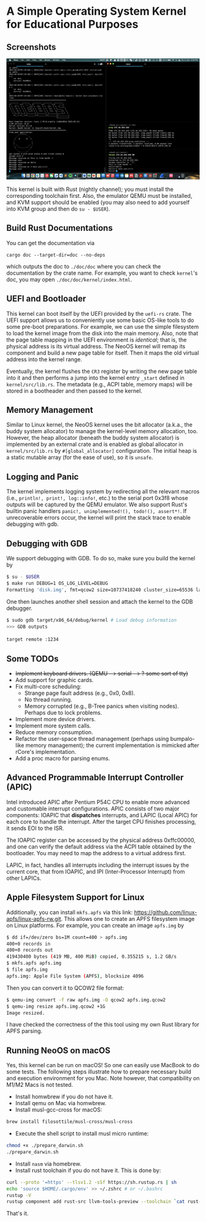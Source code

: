 # A Simple Operating System Kernel for Educational Purposes

## Screenshots

![fig](./screenshots/preview.png)

This kernel is built with Rust (nightly channel); you must install the corresponding toolchain first. Also, the emulator QEMU must be installed, and KVM support should be enabled (you may also need to add yourself into KVM group and then do `su - $USER`).

## Build Rust Documentations

You can get the documentation via

```shell
cargo doc --target-dir=doc --no-deps
```

which outputs the doc to `./doc/doc` where you can check the documentation by the crate name. For example, you want to check `kernel`'s doc, you may open `./doc/doc/kernel/index.html`.

## UEFI and Bootloader

This kernel can boot itself by the UEFI provided by the `uefi-rs` crate. The UEFI support allows us to conveniently use some basic OS-like tools to do some pre-boot preparations. For example, we can use the simple filesystem to load the kernel image from the disk into the main memory. Also, note that the page table mapping in the UEFI environment is *identical*; that is, the physical address is its virtual address. The NeoOS kernel will remap its component and build a new page table for itself. Then it maps the old virtual address into the kernel range.

Eventually, the kernel flushes the `CR3` register by writing the new page table into it and then performs a jump into the kernel entry `_start` defined in `kernel/src/lib.rs`. The metadata (e.g., ACPI table, memory maps) will be stored in a bootheader and then passed to the kernel.

## Memory Management

Similar to Linux kernel, the NeoOS kernel uses the bit allocator (a.k.a., the buddy system allocator) to manage the kernel-level memory allocation, too. However, the heap allocator (beneath the buddy system allocator) is implemented by an external crate and is enabled as global allocator in `kernel/src/lib.rs` by `#[global_allocator]` configuration. The initial heap is a static mutable array (for the ease of use), so it is `unsafe`.

## Logging and Panic

The kernel implements logging system by redirecting all the relevant macros (i.e., `println!, print!, log::info!`, etc.) to the serial port 0x3f8 whose outputs will be captured by the QEMU emulator. We also support Rust's builtin panic handlers `panic!, unimplemented!(), todo!(), assert*!`. If unrecoverable errors occur, the kernel will print the stack trace to enable debugging with gdb.

## Debugging with GDB

We support debugging with GDB. To do so, make sure you build the kernel by

```sh
$ su - $USER
$ make run DEBUG=1 OS_LOG_LEVEL=DEBUG
Formatting 'disk.img', fmt=qcow2 size=10737418240 cluster_size=65536 lazy_refcounts=off refcount_bits=16
```

One then launches another shell session and attach the kernel to the GDB debugger.

```sh
$ sudo gdb target/x86_64/debug/kernel # Load debug information
>>> GDB outputs

target remote :1234
```

## Some TODOs

* ~~Implement keyboard drivers. (QEMU --> serial --> ? some sort of tty)~~
* Add support for graphic cards.
* Fix multi-core scheduling:
  * Strange page fault address (e.g., 0x0, 0x8).
  * No thread running.
  * Memory corrupted (e.g., B-Tree panics when visiting nodes). Perhaps due to lock problems.
* Implement more device drivers.
* Implement more system calls.
* Reduce memory consumption.
* Refactor the user-space thread management (perhaps using bumpalo-like memory management); the current implementation is mimicked after rCore's implementation.
* Add a proc macro for parsing enums.

## Advanced Programmable Interrupt Controller (APIC)

Intel introduced APIC after Pentium P54C CPU to enable more advanced and customable interrupt configurations. APIC consists of two major components: IOAPIC that **dispatches** interrupts, and LAPIC (Local APIC) for each core to handle the interrupt. After the target CPU finishes processing, it sends EOI to the ISR.

The IOAPIC register can be accessed by the physical address 0xffc00000, and one can verify the default address via the ACPI table obtained by the bootloader. You may need to map the address to a virtual address first.

LAPIC, in fact, handles all interrupts including the interrupt issues by the current core, that from IOAPIC, and IPI (Inter-Processor Interrupt) from other LAPICs.

## Apple Filesystem Support for Linux

Additionally, you can install `mkfs.apfs` via this link: <https://github.com/linux-apfs/linux-apfs-rw.git>. This allows one to create an APFS filesystem image on Linux platforms. For example, you can create an image `apfs.img` by

```sh
$ dd if=/dev/zero bs=1M count=400 > apfs.img
400+0 records in
400+0 records out
419430400 bytes (419 MB, 400 MiB) copied, 0.355215 s, 1.2 GB/s
$ mkfs.apfs apfs.img
$ file apfs.img
apfs.img: Apple File System (APFS), blocksize 4096
```

Then you can convert it to QCOW2 file format:

```sh
$ qemu-img convert -f raw apfs.img -O qcow2 apfs.img.qcow2
$ qemu-img resize apfs.img.qcow2 +1G
Image resized.
```

I have checked the correctness of the this tool using my own Rust library for APFS parsing.

## Running NeoOS on macOS

Yes, this kernel can be run on macOS! So one can easily use MacBook to do some tests. The following steps illustrate how to prepare necessary build and execution environment for you Mac. Note however, that compatibility on M1/M2 Macs is not tested.

* Install homwbrew if you do not have it.
* Install qemu on Mac via homwbrew.
* Install musl-gcc-cross for macOS:

```sh
brew install filosottile/musl-cross/musl-cross
```

* Execute the shell script to install musl micro runtime:

```sh
chmod +x ./prepare_darwin.sh
./prepare_darwin.sh
```

* Install `nasm` via homebrew.
* Install rust toolchain if you do not have it. This is done by:

```sh
curl --proto '=https' --tlsv1.2 -sSf https://sh.rustup.rs | sh
echo 'source $HOME/.cargo/env' >> ~/.zshrc # or ~/.bashrc
rustup -V
rustup component add rust-src llvm-tools-preview --toolchain `cat rust-toolchain`-x86_64-apple-darwin
```

That's it.
